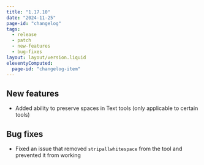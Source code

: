 ```yaml
---
title: "1.17.10"
date: "2024-11-25"
page-id: "changelog"
tags: 
  - release
  - patch
  - new-features
  - bug-fixes
layout: layout/version.liquid
eleventyComputed:
  page-id: "changelog-item"
---
```

## New features
 - Added ability to preserve spaces in Text tools (only applicable to certain tools)

## Bug fixes
- Fixed an issue that removed `stripallwhitespace` from the tool and prevented it from working
